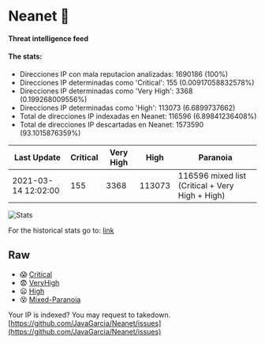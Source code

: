 # Neanet :hocho:
#### Threat intelligence feed
#### The stats:

- Direcciones IP con mala reputacion analizadas: 1690186 (100%)
- Direcciones IP determinadas como 'Critical':  155 (0.00917058832578%)
- Direcciones IP determinadas como 'Very High':  3368 (0.199268009556%)
- Direcciones IP determinadas como 'High':  113073 (6.6899737662)
- Total de direcciones IP indexadas en Neanet:  116596 (6.89841236408%)
- Total de direcciones IP descartadas en Neanet:  1573590 (93.1015876359%)

| Last Update | Critical | Very High | High | Paranoia |
| --- | --- | --- | --- | --- |
| 2021-03-14 12:02:00 | 155 | 3368 | 113073 | 116596 mixed list (Critical + Very High + High)|

![Stats](https://docs.google.com/spreadsheets/d/e/2PACX-1vSnaNMIXVabIpDJjufMlzH7poXnshF3mgd8Is1g9ytUEzVsP5my4Trn8f-xkoLLQ38xpL3HtmUexLo6/pubchart?oid=501124687&format=image)

For the historical stats go to: [link](/stats.csv)
## Raw
- :scream: [Critical](https://raw.githubusercontent.com/JavaGarcia/Neanet/master/blacklists/neanet_critical.txt)
- :fearful: [VeryHigh](https://raw.githubusercontent.com/JavaGarcia/Neanet/master/blacklists/neanet_veryHigh.txtt)
- :frowning: [High](https://raw.githubusercontent.com/JavaGarcia/Neanet/master/blacklists/neanet_high.txt)
- :dizzy_face: [Mixed-Paranoia](https://raw.githubusercontent.com/JavaGarcia/Neanet/master/blacklists/neanet_all.txt)


Your IP is indexed? You may request to takedown. [https://github.com/JavaGarcia/Neanet/issues](https://github.com/JavaGarcia/Neanet/issues)

























































































































































































































































































































































































































































































































































































































































































































































































































































































































































































































































































































































































































































































































































































































































































































































































































































































































































































































































































































































































































































































































































































































































































































































































































































































































































































































































































































































































































































































































































































































































































































































































































































































































































































































































































































































































































































































































































































































































































































































































































































































































































































































































































































































































































































































































































































































































































































































































































































































































































































































































